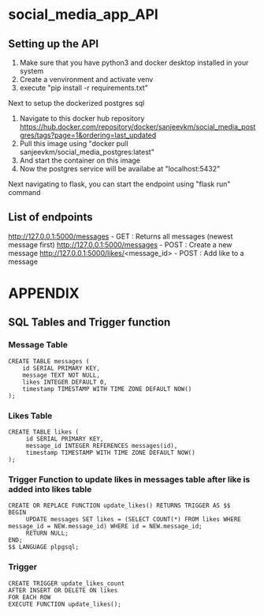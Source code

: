 # social_media_app_API

## Setting up the API

1) Make sure that you have python3 and docker desktop installed in your system
2) Create a venvironment and activate venv
3) execute "pip install -r requirements.txt"

Next to setup the dockerized postgres sql
1) Navigate to this docker hub repository https://hub.docker.com/repository/docker/sanjeevkm/social_media_postgres/tags?page=1&ordering=last_updated
2) Pull this image using "docker pull sanjeevkm/social_media_postgres:latest"
3) And start the container on this image
4) Now the postgres service will be availabe at "localhost:5432"

Next navigating to flask, you can start the endpoint using "flask run" command

## List of endpoints

http://127.0.0.1:5000/messages - GET : Returns all messages (newest message first)
http://127.0.0.1:5000/messages - POST : Create a new message
http://127.0.0.1:5000/likes/<message_id> - POST : Add like to a message

# APPENDIX

## SQL Tables and Trigger function

### Message Table
```
CREATE TABLE messages (
    id SERIAL PRIMARY KEY,
    message TEXT NOT NULL,
    likes INTEGER DEFAULT 0,
    timestamp TIMESTAMP WITH TIME ZONE DEFAULT NOW()
);
```

### Likes Table
```
CREATE TABLE likes (
     id SERIAL PRIMARY KEY,
     message_id INTEGER REFERENCES messages(id),
     timestamp TIMESTAMP WITH TIME ZONE DEFAULT NOW()
);
```

### Trigger Function to update likes in messages table after like is added into likes table
```
CREATE OR REPLACE FUNCTION update_likes() RETURNS TRIGGER AS $$
BEGIN
     UPDATE messages SET likes = (SELECT COUNT(*) FROM likes WHERE message_id = NEW.message_id) WHERE id = NEW.message_id;
     RETURN NULL;
END;
$$ LANGUAGE plpgsql;
```

### Trigger
```
CREATE TRIGGER update_likes_count
AFTER INSERT OR DELETE ON likes
FOR EACH ROW
EXECUTE FUNCTION update_likes();
```
